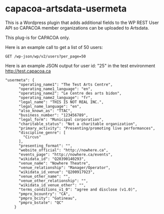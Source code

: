 # capacoa-artsdata-usermeta

This is a Wordpress plugin that adds additional fields to the WP REST User API so CAPACOA member organizations can be uploaded to Artsdata.

This plug-is for CAPACOA only.

Here is an example call to get a list of 50 users:

`GET /wp-json/wp/v2/users?per_page=50`

Here is an example JSON output for user id: "25" in the test environment http://test.capacoa.ca
```
"usermeta": {
      "operating_name1": "The Test Arts Centre",
      "operating_name1_language": "en",
      "operating_name2": "Le Centre des arts bidon",
      "operating_name2_language": "fr",
      "legal_name": "THIS IS NOT REAL INC.",
      "legal_name_language": "en",
      "also_known_as": "TTAC",
      "business_number": "123456789",
      "legal_form": "Municipal corporation",
      "charitable_status": "Not a charitable organization",
      "primary_activity": "Presenting/promoting live performances",
      "discipline_genre": [
        "Circus"
      ],
      "presenting_format": "",
      "website_official": "http://nowhere.ca",
      "events_page": "http://nowhere.ca/events",
      "wikidata_id": "Q20390140293",
      "venue_name": "Nowhere Theatre",
      "venue_relationship": "Manager/Operator",
      "wikidata_id_venue": "Q200917923",
      "venue_other_name": "",
      "venue_other_relationship": "",
      "wikidata_id_venue_other": "",
      "terms_conditions_v1_0": "agree and disclose (v1.0)",
      "pmpro_bcountry": "CA",
      "pmpro_bcity": "Gatineau",
      "pmpro_bstate": "QC"
    }
